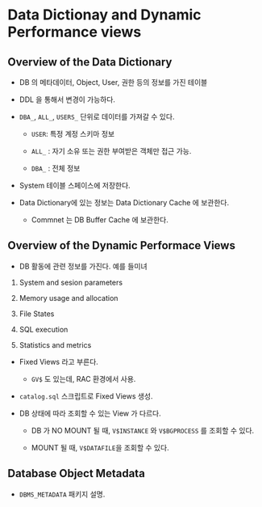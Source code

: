 # Data Dictionay and Dynamic Performance views

## Overview of the Data Dictionary

* DB 의 메타데이터, Object, User, 권한 등의 정보를 가진 테이블

* DDL 을 통해서 변경이 가능하다.

* `DBA_`, `ALL_`, `USERS_` 단위로 데이터를 가져갈 수 있다.
  
  * `USER`: 특정 계정 스키마 정보
  
  * `ALL_` : 자기 소유 또는 권한 부여받은 객체만 접근 가능.
  
  * `DBA_` : 전체 정보

* System 테이블 스페이스에 저장한다.

* Data Dictionary에 있는 정보는 Data Dictionary Cache 에 보관한다.
  
  * Commnet 는 DB Buffer Cache 에 보관한다.

## Overview of the Dynamic Performace Views

* DB 활동에 관련 정보를 가진다. 예를 들미녀
1. System and sesion parameters

2. Memory usage and allocation

3. File States

4. SQL execution

5. Statistics and metrics
* Fixed Views 라고 부른다.
  
  * `GV$` 도 있는데, RAC 환경에서 사용.

* `catalog.sql` 스크립트로 Fixed Views 생성.

* DB 상태에 따라 조회할 수 있는 View 가 다르다.
  
  * DB 가 NO MOUNT 될 때, `V$INSTANCE` 와  `V$BGPROCESS` 를 조회할 수 있다.
  
  * MOUNT 될 때, `V$DATAFILE`을 조회할 수 있다.

## Database Object Metadata

* `DBMS_METADATA` 패키지 설명.
